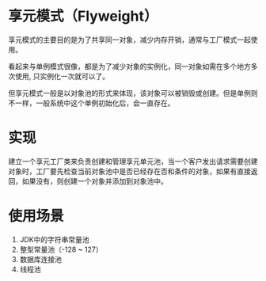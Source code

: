 # 享元模式（Flyweight）

享元模式的主要目的是为了共享同一对象，减少内存开销，通常与工厂模式一起使用。

看起来与单例模式很像，都是为了减少对象的实例化，同一对象如需在多个地方多次使用, 只实例化一次就可以了。

但享元模式一般是以对象池的形式来体现，该对象可以被销毁或创建。但是单例则不一样，一般系统中这个单例初始化后，会一直存在。

# 实现

建立一个享元工厂类来负责创建和管理享元单元池，当一个客户发出请求需要创建对象时，工厂要先检查当前对象池中是否已经存在否和条件的对象，如果有直接返回，如果没有，则创建一个对象并添加到对象池中。

# 使用场景
1. JDK中的字符串常量池
2. 整型常量池（-128 ~ 127）
3. 数据库连接池
4. 线程池